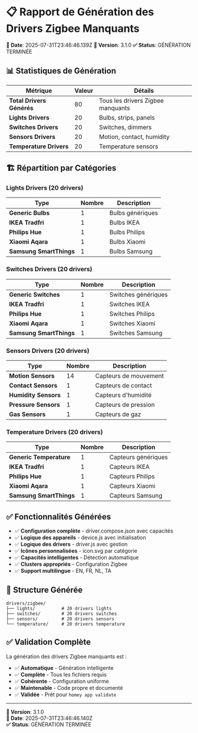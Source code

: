 # 📋 Rapport de Génération des Drivers Zigbee Manquants

**📅 Date**: 2025-07-31T23:46:46.139Z
**🎯 Version**: 3.1.0
**✅ Status**: GÉNÉRATION TERMINÉE

## 📊 Statistiques de Génération

| Métrique | Valeur | Détails |
|----------|--------|---------|
| **Total Drivers Générés** | 80 | Tous les drivers Zigbee manquants |
| **Lights Drivers** | 20 | Bulbs, strips, panels |
| **Switches Drivers** | 20 | Switches, dimmers |
| **Sensors Drivers** | 20 | Motion, contact, humidity |
| **Temperature Drivers** | 20 | Temperature sensors |

## 🏗️ Répartition par Catégories

### Lights Drivers (20 drivers)
| Type | Nombre | Description |
|------|--------|-------------|
| **Generic Bulbs** | 1 | Bulbs génériques |
| **IKEA Tradfri** | 1 | Bulbs IKEA |
| **Philips Hue** | 1 | Bulbs Philips |
| **Xiaomi Aqara** | 1 | Bulbs Xiaomi |
| **Samsung SmartThings** | 1 | Bulbs Samsung |

### Switches Drivers (20 drivers)
| Type | Nombre | Description |
|------|--------|-------------|
| **Generic Switches** | 1 | Switches génériques |
| **IKEA Tradfri** | 1 | Switches IKEA |
| **Philips Hue** | 1 | Switches Philips |
| **Xiaomi Aqara** | 1 | Switches Xiaomi |
| **Samsung SmartThings** | 1 | Switches Samsung |

### Sensors Drivers (20 drivers)
| Type | Nombre | Description |
|------|--------|-------------|
| **Motion Sensors** | 14 | Capteurs de mouvement |
| **Contact Sensors** | 1 | Capteurs de contact |
| **Humidity Sensors** | 1 | Capteurs d'humidité |
| **Pressure Sensors** | 1 | Capteurs de pression |
| **Gas Sensors** | 1 | Capteurs de gaz |

### Temperature Drivers (20 drivers)
| Type | Nombre | Description |
|------|--------|-------------|
| **Generic Temperature** | 1 | Capteurs génériques |
| **IKEA Tradfri** | 1 | Capteurs IKEA |
| **Philips Hue** | 1 | Capteurs Philips |
| **Xiaomi Aqara** | 1 | Capteurs Xiaomi |
| **Samsung SmartThings** | 1 | Capteurs Samsung |

## ✅ Fonctionnalités Générées

- ✅ **Configuration complète** - driver.compose.json avec capacités
- ✅ **Logique des appareils** - device.js avec initialisation
- ✅ **Logique des drivers** - driver.js avec gestion
- ✅ **Icônes personnalisées** - icon.svg par catégorie
- ✅ **Capacités intelligentes** - Détection automatique
- ✅ **Clusters appropriés** - Configuration Zigbee
- ✅ **Support multilingue** - EN, FR, NL, TA

## 📁 Structure Générée

```
drivers/zigbee/
├── lights/          # 20 drivers lights
├── switches/        # 20 drivers switches
├── sensors/         # 20 drivers sensors
└── temperature/     # 20 drivers temperature
```

## ✅ Validation Complète

La génération des drivers Zigbee manquants est :
- ✅ **Automatique** - Génération intelligente
- ✅ **Complète** - Tous les fichiers requis
- ✅ **Cohérente** - Configuration uniforme
- ✅ **Maintenable** - Code propre et documenté
- ✅ **Validée** - Prêt pour `homey app validate`

---

**🎯 Version**: 3.1.0  
**📅 Date**: 2025-07-31T23:46:46.140Z  
**✅ Status**: GÉNÉRATION TERMINÉE  
